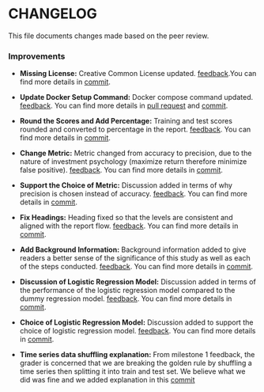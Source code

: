 # CHANGELOG

This file documents changes made based on the peer review.

### Improvements

- **Missing License:** Creative Common License updated. [feedback](https://github.com/UBC-MDS/data-analysis-review-2023/issues/22#issuecomment-1839821694).You can find more details in [commit](https://github.com/UBC-MDS/stock_price_direction_prediction_from_interest_and_inflation_rate/commit/f4459114e27d7fa7f771597f410efac103ed3b77).


- **Update Docker Setup Command:** Docker compose command updated. [feedback](https://github.com/UBC-MDS/data-analysis-review-2023/issues/22#issuecomment-1839780468). You can find more details in [pull request](https://github.com/UBC-MDS/DSCI_522_Group-11_Save-The-Earth/pull/60#pullrequestreview-1766527932) and [commit](https://github.com/UBC-MDS/stock_price_direction_prediction_from_interest_and_inflation_rate/commit/cbc640404b31a0aac88848ec9a31346fc50b61ea).

- **Round the Scores and Add Percentage:** Training and test scores rounded and converted to percentage in the report. [feedback](https://github.com/UBC-MDS/data-analysis-review-2023/issues/22#issuecomment-1839780468). You can find more details in [commit](https://github.com/UBC-MDS/stock_price_direction_prediction_from_interest_and_inflation_rate/commit/8b69c82876f7f55ac6c7a2f9d6f3e662c17e20f8).

- **Change Metric:** Metric changed from accuracy to precision, due to the nature of investment psychology (maximize return therefore minimize false positive). [feedback](https://github.com/UBC-MDS/data-analysis-review-2023/issues/22#issuecomment-1841485768). You can find more details in [commit](https://github.com/UBC-MDS/stock_price_direction_prediction_from_interest_and_inflation_rate/commit/b26d80fadd1e49c495c4df32fefc6f108c94991c).

- **Support the Choice of Metric:** Discussion added in terms of why precision is chosen instead of accuracy. [feedback](https://github.com/UBC-MDS/data-analysis-review-2023/issues/22#issuecomment-1841485768). You can find more details in [commit](https://github.com/UBC-MDS/stock_price_direction_prediction_from_interest_and_inflation_rate/commit/f27b0b4d5250eced93f1f2945f7b5f8f349d8765).

- **Fix Headings:** Heading fixed so that the levels are consistent and aligned with the report flow. [feedback](https://github.com/UBC-MDS/data-analysis-review-2023/issues/22#issuecomment-1839780468). You can find more details in [commit](https://github.com/UBC-MDS/stock_price_direction_prediction_from_interest_and_inflation_rate/commit/d9ec591af54f96d3676ef12225839791dcea8a42).

- **Add Background Information:** Background information added to give readers a better sense of the significance of this study as well as each of the steps conducted. [feedback](https://github.com/UBC-MDS/data-analysis-review-2023/issues/22#issuecomment-1839821694). You can find more details in [commit](https://github.com/UBC-MDS/stock_price_direction_prediction_from_interest_and_inflation_rate/commit/30b876b5b8ca91ce0eb971f5e8bf593193f1338a).

- **Discussion of Logistic Regression Model:** Discussion added in terms of the performance of the logistic regression model compared to the dummy regression model. [feedback](https://github.com/UBC-MDS/data-analysis-review-2023/issues/22#issuecomment-1839821694). You can find more details in [commit](https://github.com/UBC-MDS/stock_price_direction_prediction_from_interest_and_inflation_rate/commit/30b876b5b8ca91ce0eb971f5e8bf593193f1338a).

- **Choice of Logistic Regression Model:** Discussion added to support the choice of logistic regression model. [feedback](https://github.com/UBC-MDS/data-analysis-review-2023/issues/22#issuecomment-1841485768). You can find more details in [commit](https://github.com/UBC-MDS/stock_price_direction_prediction_from_interest_and_inflation_rate/commit/0feb2e78938deb0486f46c2264bade6d1e9f14b7).

- **Time series data shuffling explanation:** From milestone 1 feedback, the grader is concerned that we are breaking the golden
  rule by shuffling a time series then splitting it into train and test set.
  We believe what we did was fine and we added explanation in this [commit](https://github.com/UBC-MDS/stock_price_direction_prediction_from_interest_and_inflation_rate/commit/6727e46eeb0839acaa85c353a6990a6e0e651e72)
